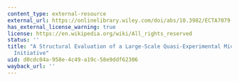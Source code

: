 ```yaml
---
content_type: external-resource
external_url: https://onlinelibrary.wiley.com/doi/abs/10.3982/ECTA7079
has_external_license_warning: true
license: https://en.wikipedia.org/wiki/All_rights_reserved
status: ''
title: "A Structural Evaluation of a Large-Scale Quasi-Experimental Microfinance\_\
  Initiative"
uid: d0cdc04a-958e-4c49-a19c-58e9ddf62306
wayback_url: ''
---
```


